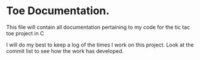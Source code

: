 # Toe Documentation.
This file will contain all documentation pertaining to my code for the tic tac toe project in C

I will do my best to keep a log of the times I work on this project. Look at the commit list to see how the work has developed.